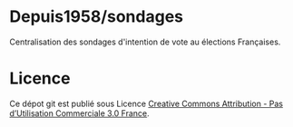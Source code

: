 # Depuis1958/sondages

Centralisation des sondages d'intention de vote au élections Françaises.

# Licence

Ce dépot git est publié sous Licence 
[Creative Commons Attribution - Pas d’Utilisation Commerciale 3.0 France](https://creativecommons.org/licenses/by-nc/3.0/fr/legalcode).
